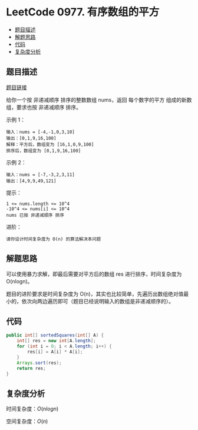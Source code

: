 # LeetCode 0977. 有序数组的平方

* [题目描述](<LeetCode 0977. 有序数组的平方.md#题目描述>)
* [解题思路](<LeetCode 0977. 有序数组的平方.md#解题思路>)
* [代码](<LeetCode 0977. 有序数组的平方.md#代码>)
* [复杂度分析](<LeetCode 0977. 有序数组的平方.md#复杂度分析>)

## 题目描述

[题目链接](https://leetcode-cn.com/problems/squares-of-a-sorted-array/)

给你一个按 非递减顺序 排序的整数数组 nums，返回 每个数字的平方 组成的新数组，要求也按 非递减顺序 排序。

示例 1：

```
输入：nums = [-4,-1,0,3,10]
输出：[0,1,9,16,100]
解释：平方后，数组变为 [16,1,0,9,100]
排序后，数组变为 [0,1,9,16,100]
```

示例 2：

```
输入：nums = [-7,-3,2,3,11]
输出：[4,9,9,49,121]
```

&#x20;

提示：

```
1 <= nums.length <= 10^4
-10^4 <= nums[i] <= 10^4
nums 已按 非递减顺序 排序
```

&#x20;

进阶：

```
请你设计时间复杂度为 O(n) 的算法解决本问题
```

## 解题思路

可以使用暴力求解，即最后需要对平方后的数组 res 进行排序，时间复杂度为 O(nlogn)。

题目的进阶要求是时间复杂度为 O(n)，其实也比较简单，先遍历出数组绝对值最小的，依次向两边遍历即可（题目已经说明输入的数组是非递减顺序的）。

## 代码

```java
public int[] sortedSquares(int[] A) {
    int[] res = new int[A.length];
    for (int i = 0; i < A.length; i++) {
        res[i] = A[i] * A[i];
    }
    Arrays.sort(res);
    return res;
}
```

## 复杂度分析

时间复杂度：$O(nlogn)$

空间复杂度：$O(n)$
